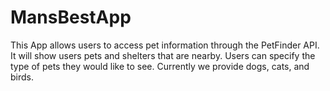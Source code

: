 # MansBestApp
This App allows users to access pet information through the PetFinder API. It will show users pets and shelters 
that are nearby. Users can specify the type of pets they would like to see. Currently we provide dogs, cats, and birds.
